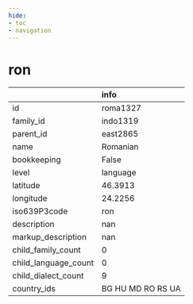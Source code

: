 ```yaml
---
hide:
- toc
- navigation
---
```

# ron
|                      | info              |
|:---------------------|:------------------|
| id                   | roma1327          |
| family_id            | indo1319          |
| parent_id            | east2865          |
| name                 | Romanian          |
| bookkeeping          | False             |
| level                | language          |
| latitude             | 46.3913           |
| longitude            | 24.2256           |
| iso639P3code         | ron               |
| description          | nan               |
| markup_description   | nan               |
| child_family_count   | 0                 |
| child_language_count | 0                 |
| child_dialect_count  | 9                 |
| country_ids          | BG HU MD RO RS UA |
